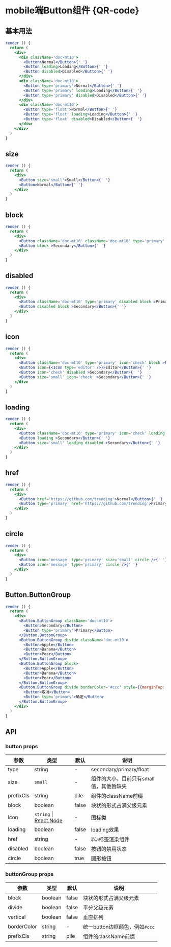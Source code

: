 # mobile端Button组件 {QR-code}

## 基本用法

```jsx harmony
render () {
  return (
    <div>
      <div className='doc-mt10'>
        <Button>Normal</Button>{' '}
        <Button loading>Loading</Button>{' '}
        <Button disabled>Disabled</Button>{' '}
      </div>
      <div className='doc-mt10'>
        <Button type='primary'>Normal</Button>{' '}
        <Button type='primary' loading>Loading</Button>{' '}
        <Button type='primary' disabled>Disabled</Button>{' '}
      </div>
      <div className='doc-mt10'>
        <Button type='float'>Normal</Button>{' '}
        <Button type='float' loading>Loading</Button>{' '}
        <Button type='float' disabled>Disabled</Button>{' '}
      </div>
    </div>
  )
}
```

## size

```jsx harmony
render () {
  return (
    <div>
      <Button size='small'>Small</Button>{' '}
      <Button>Normal</Button>{' '}
    </div>
  )
}
```

## block

```jsx harmony
render () {
  return (
    <div>
      <Button className='doc-mt10' className='doc-mt10' type='primary' block >Primary</Button>{' '}
      <Button block >Secondary</Button>{' '}
    </div>
  )
}
```

## disabled

```jsx harmony
render () {
  return (
    <div>
      <Button className='doc-mt10' type='primary' disabled block >Primary</Button>{' '}
      <Button disabled block >Secondary</Button>{' '}
    </div>
  )
}
```

## icon

```jsx harmony
render () {
  return (
    <div>
      <Button className='doc-mt10' type='primary' icon='check' block >Primary</Button>{' '}
      <Button icon={<Icon type='editor' />}>Editor</Button>{' '}
      <Button icon='check' disabled >Secondary</Button>{' '}
      <Button size='small' icon='check' >Secondary</Button>{' '}
    </div>
  )
}
```

## loading

```jsx harmony
render () {
  return (
    <div>
      <Button className='doc-mt10' type='primary' icon='check' loading block >Primary</Button>{' '}
      <Button loading >Secondary</Button>{' '}
      <Button size='small' loading disabled >Secondary</Button>{' '}
    </div>
  )
}
```


## href

```jsx harmony
render () {
  return (
    <div>
      <Button href='https://github.com/trending'>Normal</Button>{' '}
      <Button type='primary' href='https://github.com/trending'>Primary</Button>{' '}
    </div>
  )
}
```


## circle

```jsx harmony
render () {
  return (
    <div>
      <Button icon='message' type='primary' size='small' circle />{' '}
      <Button icon='message' type='primary' circle />{' '}
    </div>
  )
}
```

## Button.ButtonGroup

```jsx harmony
render () {
  return (
    <div>
      <Button.ButtonGroup className='doc-mt10'>
        <Button>Secondary</Button>
        <Button type='primary'>Primary</Button>
      </Button.ButtonGroup>
      <Button.ButtonGroup divide className='doc-mt10'>
        <Button>Apple</Button>
        <Button>Banana</Button>
        <Button>Pear</Button>
      </Button.ButtonGroup>
      <Button.ButtonGroup block>
        <Button>Apple</Button>
        <Button>Banana</Button>
        <Button>Pear</Button>
      </Button.ButtonGroup>
      <Button.ButtonGroup divide borderColor='#ccc' style={{marginTop: '10px', width: '300px'}}>
        <Button>取消</Button>
        <Button type='primary'>确定</Button>
      </Button.ButtonGroup>
    </div>
  )
}
```

## API

### button props

|   参数    |   类型   |   默认  |   说明     |
|-----------|----------|------------|-------------------|
| type  |  string  |  -      | secondary/primary/float |
| size |  `small`  |  -    | 组件的大小，目前只有small值，其他暂缺失 |
| prefixCls     | string     |  pile    | 组件的className前缀 |
| block | boolean  |  false  | 块状的形式占满父级元素 |
| icon | `string` \| [React.Node](https://flow.org/en/docs/react/types/#toc-react-node) | - | 图标类 |
| loading  | boolean | false  | loading效果 |
| href  | string | -  | 以`a`标签渲染组件   |
| disabled     | boolean     |  false    | 按钮的禁用状态 |
| circle     | boolean     |  true    | 圆形按钮 |


### buttonGroup props

|   参数    |   类型   |   默认  |   说明     |
|-----------|----------|------------|-------------------|
| block     | boolean     |  false    | 块状的形式占满父级元素 |
| divide     | boolean     |  false    | 平分父级元素 |
| vertical     | boolean     |  false    | 垂直排列 |
| borderColor     | string     |  -    | 统一button边框颜色，例如`#ccc` |
| prefixCls     | string     |  pile    | 组件的className前缀 |



